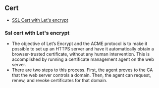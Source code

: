 
## Cert

* [SSL Cert with Let's encrypt](#Ssl-cert-with-lets-encrypt)

### Ssl cert with Let's encrypt

* The objective of Let’s Encrypt and the ACME protocol is to make it possible to set up an HTTPS server and have it automatically obtain a browser-trusted certificate, without any human intervention. This is accomplished by running a certificate management agent on the web server.
* There are two steps to this process. First, the agent proves to the CA that the web server controls a domain. Then, the agent can request, renew, and revoke certificates for that domain.

